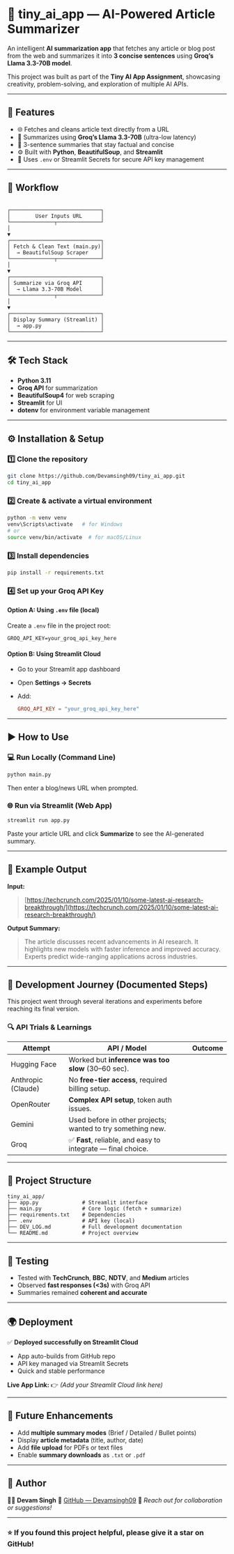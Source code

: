 

# 🧠 tiny_ai_app — AI-Powered Article Summarizer

An intelligent **AI summarization app** that fetches any article or blog post from the web and summarizes it into **3 concise sentences** using **Groq’s Llama 3.3-70B model**.

This project was built as part of the **Tiny AI App Assignment**, showcasing creativity, problem-solving, and exploration of multiple AI APIs.

---

## 🚀 Features

- 🌐 Fetches and cleans article text directly from a URL  
- 🤖 Summarizes using **Groq’s Llama 3.3-70B** (ultra-low latency)  
- 💬 3-sentence summaries that stay factual and concise  
- ⚙️ Built with **Python**, **BeautifulSoup**, and **Streamlit**  
- 🔐 Uses `.env` or Streamlit Secrets for secure API key management  

---

## 🧩 Workflow

```

┌─────────────────────────────┐
│        User Inputs URL      │
└──────────────┬──────────────┘
│
▼
┌─────────────────────────────┐
│ Fetch & Clean Text (main.py)│
│  → BeautifulSoup Scraper    │
└──────────────┬──────────────┘
│
▼
┌─────────────────────────────┐
│ Summarize via Groq API      │
│  → Llama 3.3-70B Model      │
└──────────────┬──────────────┘
│
▼
┌─────────────────────────────┐
│ Display Summary (Streamlit) │
│  → app.py                   │
└─────────────────────────────┘

````

---

## 🛠️ Tech Stack

- **Python 3.11**
- **Groq API** for summarization  
- **BeautifulSoup4** for web scraping  
- **Streamlit** for UI  
- **dotenv** for environment variable management  

---

## ⚙️ Installation & Setup

### 1️⃣ Clone the repository
```bash
git clone https://github.com/Devamsingh09/tiny_ai_app.git
cd tiny_ai_app
````

### 2️⃣ Create & activate a virtual environment

```bash
python -m venv venv
venv\Scripts\activate   # for Windows
# or
source venv/bin/activate  # for macOS/Linux
```

### 3️⃣ Install dependencies

```bash
pip install -r requirements.txt
```

### 4️⃣ Set up your Groq API Key

#### Option A: Using `.env` file (local)

Create a `.env` file in the project root:

```env
GROQ_API_KEY=your_groq_api_key_here
```

#### Option B: Using Streamlit Cloud

* Go to your Streamlit app dashboard
* Open **Settings → Secrets**
* Add:

  ```toml
  GROQ_API_KEY = "your_groq_api_key_here"
  ```

---

## ▶️ How to Use

### 💻 Run Locally (Command Line)

```bash
python main.py
```

Then enter a blog/news URL when prompted.

### 🌐 Run via Streamlit (Web App)

```bash
streamlit run app.py
```

Paste your article URL and click **Summarize** to see the AI-generated summary.

---

## 🧠 Example Output

**Input:**

> [https://techcrunch.com/2025/01/10/some-latest-ai-research-breakthrough/](https://techcrunch.com/2025/01/10/some-latest-ai-research-breakthrough/)

**Output Summary:**

> The article discusses recent advancements in AI research.
> It highlights new models with faster inference and improved accuracy.
> Experts predict wide-ranging applications across industries.

---

## 🧭 Development Journey (Documented Steps)

This project went through several iterations and experiments before reaching its final version.

### 🔍 API Trials & Learnings

| Attempt            | API / Model                                                 | Outcome |
| ------------------ | ----------------------------------------------------------- | ------- |
| Hugging Face       | Worked but **inference was too slow** (30–60 sec).          |         |
| Anthropic (Claude) | No **free-tier access**, required billing setup.            |         |
| OpenRouter         | **Complex API setup**, token auth issues.                   |         |
| Gemini             | Used before in other projects; wanted to try something new. |         |
| Groq               | ✅ **Fast**, reliable, and easy to integrate — final choice. |         |

---

## 🧱 Project Structure

```
tiny_ai_app/
├── app.py              # Streamlit interface
├── main.py             # Core logic (fetch + summarize)
├── requirements.txt    # Dependencies
├── .env                # API key (local)
├── DEV_LOG.md          # Full development documentation
└── README.md           # Project overview
```

---

## 🧪 Testing

* Tested with **TechCrunch**, **BBC**, **NDTV**, and **Medium** articles
* Observed **fast responses (<3s)** with Groq API
* Summaries remained **coherent and accurate**

---

## 🌍 Deployment

✅ **Deployed successfully on Streamlit Cloud**

* App auto-builds from GitHub repo
* API key managed via Streamlit Secrets
* Quick and stable performance

**Live App Link:**
👉 *(Add your Streamlit Cloud link here)*

---

## 🚧 Future Enhancements

* Add **multiple summary modes** (Brief / Detailed / Bullet points)
* Display **article metadata** (title, author, date)
* Add **file upload** for PDFs or text files
* Enable **summary downloads** as `.txt` or `.pdf`

---

## 💬 Author

👨‍💻 **Devam Singh**
📂 [GitHub — Devamsingh09](https://github.com/Devamsingh09)
📧 *Reach out for collaboration or suggestions!*

---

### ⭐ If you found this project helpful, please give it a star on GitHub!

```


